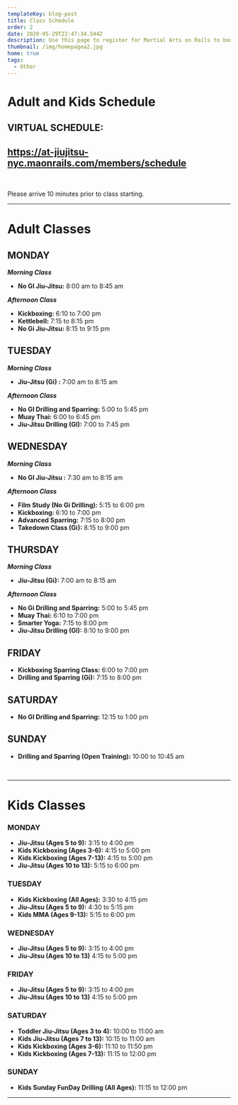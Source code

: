 ```yaml
---
templateKey: blog-post
title: Class Schedule
order: 2
date: 2020-05-29T22:47:34.544Z
description: Use this page to register for Martial Arts on Rails to book classes online.
thumbnail: /img/homepagea2.jpg
home: true
tags:
  - Other
---
```

# Adult and Kids Schedule

## VIRTUAL SCHEDULE:

## <https://at-jiujitsu-nyc.maonrails.com/members/schedule>

<br>

Please arrive 10 minutes prior to class starting. 

- - -

# Adult Classes

## MONDAY

_**Morning Class**_

* **No GI Jiu-Jitsu:** 8:00 am to 8:45 am

**_Afternoon Class_**

* **Kickboxing:** 6:10 to 7:00 pm
* **Kettlebell:** 7:15 to 8:15 pm
* **No Gi Jiu-Jitsu:** 8:15 to 9:15 pm

## TUESDAY

_**Morning Class**_

* **Jiu-Jitsu (Gi) :** 7:00 am to 8:15 am

**_Afternoon Class_**

* **No GI Drilling and Sparring:** 5:00 to 5:45 pm
* **Muay Thai:** 6:00 to 6:45 pm
* **Jiu-Jitsu Drilling (GI):** 7:00 to 7:45 pm

## WEDNESDAY

_**Morning Class**_

* **No GI Jiu-Jitsu :** 7:30 am to 8:15 am

**_Afternoon Class_**

* **Film Study (No Gi Drilling):** 5:15 to 6:00 pm
* **Kickboxing:** 6:10 to 7:00 pm
* **Advanced Sparring:** 7:15 to 8:00 pm
* **Takedown Class (Gi):** 8:15 to 9:00 pm

## THURSDAY

_**Morning Class**_

* **Jiu-Jitsu (Gi):** 7:00 am to 8:15 am

**_Afternoon Class_**

* **No Gi Drilling and Sparring:** 5:00 to 5:45 pm
* **Muay Thai:** 6:10 to 7:00 pm
* **Smarter Yoga:** 7:15 to 8:00 pm
* **Jiu-Jitsu Drilling (GI):** 8:10 to 9:00 pm

## FRIDAY

* **Kickboxing Sparring Class:** 6:00 to 7:00 pm
* **Drilling and Sparring (Gi):** 7:15 to 8:00 pm

## SATURDAY

* **No GI Drilling and Sparring:** 12:15 to 1:00 pm

## SUNDAY

* **Drilling and Sparring (Open Training):** 10:00 to 10:45 am

<br>

- - -

# Kids Classes

### MONDAY

* **Jiu-Jitsu (Ages 5 to 9):** 3:15 to 4:00 pm
* **Kids Kickboxing (Ages 3-6):** 4:15 to 5:00 pm
* **Kids Kickboxing (Ages 7-13):** 4:15 to 5:00 pm
* **Jiu-Jitsu (Ages 10 to 13):** 5:15 to 6:00 pm

### TUESDAY

* **Kids Kickboxing (All Ages):** 3:30 to 4:15 pm
* **Jiu-Jitsu (Ages 5 to 9):** 4:30 to 5:15 pm
* **Kids MMA (Ages 9-13):** 5:15 to 6:00 pm

### WEDNESDAY

* **Jiu-Jitsu (Ages 5 to 9):** 3:15 to 4:00 pm
* **Jiu-Jitsu (Ages 10 to 13)** 4:15 to 5:00 pm

### FRIDAY

* **Jiu-Jitsu (Ages 5 to 9):** 3:15 to 4:00 pm
* **Jiu-Jitsu (Ages 10 to 13)** 4:15 to 5:00 pm

### SATURDAY

* **Toddler Jiu-Jitsu (Ages 3 to 4):** 10:00 to 11:00 am
* **Kids Jiu-Jitsu (Ages 7 to 13):** 10:15 to 11:00 am
* **Kids Kickboxing (Ages 3-6):** 11:10 to 11:50 pm
* **Kids Kickboxing (Ages 7-13):** 11:15 to 12:00 pm

### SUNDAY

* **Kids Sunday FunDay Drilling (All Ages):** 11:15 to 12:00 pm

- - -
